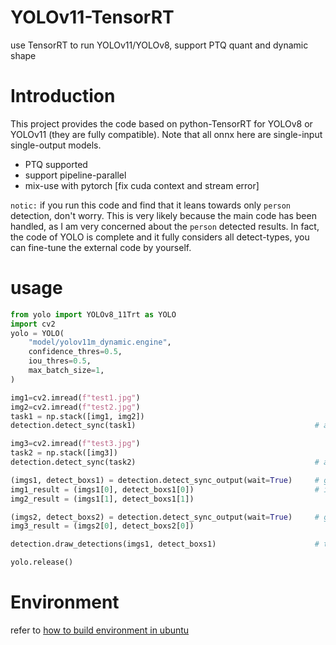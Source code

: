 # YOLOv11-TensorRT
use TensorRT to run YOLOv11/YOLOv8, support PTQ quant and dynamic shape

# Introduction

This project provides the code based on python-TensorRT for YOLOv8 or YOLOv11 (they are fully compatible). Note that all onnx here are single-input single-output models.

* PTQ supported
* support pipeline-parallel
* mix-use with pytorch [fix cuda context and stream error]

`notic:` if you run this code and find that it leans towards only `person` detection, don't worry. This is very likely because the main code has been handled, as I am very concerned about the `person` detected results. In fact, the code of YOLO is complete and it fully considers all detect-types, you can fine-tune the external code by yourself.

# usage

```python
from yolo import YOLOv8_11Trt as YOLO
import cv2
yolo = YOLO(
    "model/yolov11m_dynamic.engine",
    confidence_thres=0.5,
    iou_thres=0.5,
    max_batch_size=1,
)

img1=cv2.imread(f"test1.jpg")
img2=cv2.imread(f"test2.jpg")
task1 = np.stack([img1, img2])
detection.detect_sync(task1)                                        # add task1 sync

img3=cv2.imread(f"test3.jpg")
task2 = np.stack([img3])
detection.detect_sync(task2)                                        # add task2 sync

(imgs1, detect_boxs1) = detection.detect_sync_output(wait=True)     # get result for task1, block if computing
img1_result = (imgs1[0], detect_boxs1[0])                           # imgs[i] is raw img, detect_boxs[i] is bbox
img2_result = (imgs1[1], detect_boxs1[1])    

(imgs2, detect_boxs2) = detection.detect_sync_output(wait=True)     # get result for task2
img3_result = (imgs2[0], detect_boxs2[0])

detection.draw_detections(imgs1, detect_boxs1)                      # this function can draw bbox in imgs1. notice: it will modify imgs1 content in-place

yolo.release()
```

# Environment

refer to [how to build environment in ubuntu](env.md)